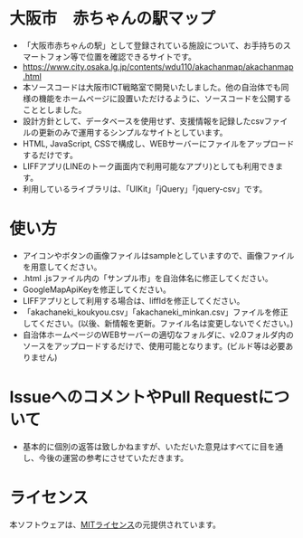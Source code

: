 # 大阪市　赤ちゃんの駅マップ

- 「大阪市赤ちゃんの駅」として登録されている施設について、お手持ちのスマートフォン等で位置を確認できるサイトです。
- https://www.city.osaka.lg.jp/contents/wdu110/akachanmap/akachanmap.html
- 本ソースコードは大阪市ICT戦略室で開発いたしました。他の自治体でも同様の機能をホームページに設置いただけるように、ソースコードを公開することとしました。
- 設計方針として、データベースを使用せず、支援情報を記録したcsvファイルの更新のみで運用するシンプルなサイトとしています。
- HTML, JavaScript, CSSで構成し、WEBサーバーにファイルをアップロードするだけです。
- LIFFアプリ(LINEのトーク画面内で利用可能なアプリ)としても利用できます。
- 利用しているライブラリは、「UIKit」「jQuery」「jquery-csv」です。

# 使い方
- アイコンやボタンの画像ファイルはsampleとしていますので、画像ファイルを用意してください。
- .html .jsファイル内の「サンプル市」を自治体名に修正してください。
- GoogleMapApiKeyを修正してください。
- LIFFアプリとして利用する場合は、liffIdを修正してください。
- 「akachaneki_koukyou.csv」「akachaneki_minkan.csv」ファイルを修正してください。(以後、新情報を更新。ファイル名は変更しないでください。)
- 自治体ホームページのWEBサーバーの適切なフォルダに、v2.0フォルダ内のソースをアップロードするだけで、使用可能となります。(ビルド等は必要ありません)

# IssueへのコメントやPull Requestについて
- 基本的に個別の返答は致しかねますが、いただいた意見はすべてに目を通し、今後の運営の参考にさせていただきます。

# ライセンス
本ソフトウェアは、[MITライセンス](/LICENCE.txt)の元提供されています。
